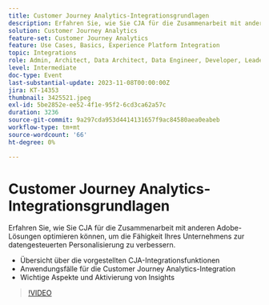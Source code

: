 ```yaml
---
title: Customer Journey Analytics-Integrationsgrundlagen
description: Erfahren Sie, wie Sie CJA für die Zusammenarbeit mit anderen Adobe-Lösungen optimieren können, um die Fähigkeit Ihres Unternehmens zur datengesteuerten Personalisierung zu verbessern.
solution: Customer Journey Analytics
feature-set: Customer Journey Analytics
feature: Use Cases, Basics, Experience Platform Integration
topic: Integrations
role: Admin, Architect, Data Architect, Data Engineer, Developer, Leader, User
level: Intermediate
doc-type: Event
last-substantial-update: 2023-11-08T00:00:00Z
jira: KT-14353
thumbnail: 3425521.jpeg
exl-id: 5be2852e-ee52-4f1e-95f2-6cd3ca62a57c
duration: 3236
source-git-commit: 9a297cda953d4414131657f9ac84580aea0eabeb
workflow-type: tm+mt
source-wordcount: '66'
ht-degree: 0%

---
```


# Customer Journey Analytics-Integrationsgrundlagen

Erfahren Sie, wie Sie CJA für die Zusammenarbeit mit anderen Adobe-Lösungen optimieren können, um die Fähigkeit Ihres Unternehmens zur datengesteuerten Personalisierung zu verbessern.

* Übersicht über die vorgestellten CJA-Integrationsfunktionen
* Anwendungsfälle für die Customer Journey Analytics-Integration
* Wichtige Aspekte und Aktivierung von Insights

>[!VIDEO](https://video.tv.adobe.com/v/3425521/?learn=on)
